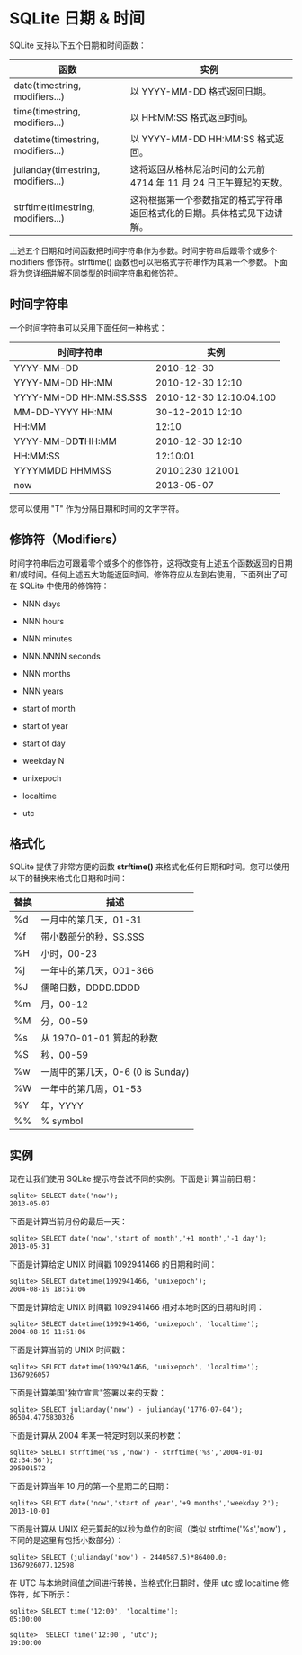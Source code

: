 
# SQLite 日期 & 时间

SQLite 支持以下五个日期和时间函数：

| 函数 | 实例 |
| --- | --- |
| date(timestring, modifiers...) | 以 YYYY-MM-DD 格式返回日期。 |
| time(timestring, modifiers...) | 以 HH:MM:SS 格式返回时间。 |
| datetime(timestring, modifiers...) | 以 YYYY-MM-DD HH:MM:SS 格式返回。 |
| julianday(timestring, modifiers...) | 这将返回从格林尼治时间的公元前 4714 年 11 月 24 日正午算起的天数。 |
| strftime(timestring, modifiers...) | 这将根据第一个参数指定的格式字符串返回格式化的日期。具体格式见下边讲解。 |

上述五个日期和时间函数把时间字符串作为参数。时间字符串后跟零个或多个 modifiers 修饰符。strftime() 函数也可以把格式字符串作为其第一个参数。下面将为您详细讲解不同类型的时间字符串和修饰符。

## 时间字符串

一个时间字符串可以采用下面任何一种格式：

| 时间字符串 | 实例 |
| --- | --- |
| YYYY-MM-DD | 2010-12-30 |
| YYYY-MM-DD HH:MM | 2010-12-30 12:10 |
| YYYY-MM-DD HH:MM:SS.SSS | 2010-12-30 12:10:04.100 |
| MM-DD-YYYY HH:MM | 30-12-2010 12:10 |
| HH:MM | 12:10 |
| YYYY-MM-DD**T**HH:MM | 2010-12-30 12:10 |
| HH:MM:SS | 12:10:01 |
| YYYYMMDD HHMMSS | 20101230 121001 |
| now | 2013-05-07 |

您可以使用 "T" 作为分隔日期和时间的文字字符。

## 修饰符（Modifiers）

时间字符串后边可跟着零个或多个的修饰符，这将改变有上述五个函数返回的日期和/或时间。任何上述五大功能返回时间。修饰符应从左到右使用，下面列出了可在 SQLite 中使用的修饰符：

*   NNN days

*   NNN hours

*   NNN minutes

*   NNN.NNNN seconds

*   NNN months

*   NNN years

*   start of month

*   start of year

*   start of day

*   weekday N

*   unixepoch

*   localtime

*   utc

## 格式化

SQLite 提供了非常方便的函数 **strftime()** 来格式化任何日期和时间。您可以使用以下的替换来格式化日期和时间：

| 替换 | 描述 |
| --- | --- |
| %d | 一月中的第几天，01-31 |
| %f | 带小数部分的秒，SS.SSS |
| %H | 小时，00-23 |
| %j | 一年中的第几天，001-366 |
| %J | 儒略日数，DDDD.DDDD |
| %m | 月，00-12 |
| %M | 分，00-59 |
| %s | 从 1970-01-01 算起的秒数 |
| %S | 秒，00-59 |
| %w | 一周中的第几天，0-6 (0 is Sunday) |
| %W | 一年中的第几周，01-53 |
| %Y | 年，YYYY |
| %% | % symbol |

## 实例

现在让我们使用 SQLite 提示符尝试不同的实例。下面是计算当前日期：

```
sqlite> SELECT date('now');
2013-05-07

```

下面是计算当前月份的最后一天：

```
sqlite> SELECT date('now','start of month','+1 month','-1 day');
2013-05-31

```

下面是计算给定 UNIX 时间戳 1092941466 的日期和时间：

```
sqlite> SELECT datetime(1092941466, 'unixepoch');
2004-08-19 18:51:06

```

下面是计算给定 UNIX 时间戳 1092941466 相对本地时区的日期和时间：

```
sqlite> SELECT datetime(1092941466, 'unixepoch', 'localtime');
2004-08-19 11:51:06

```

下面是计算当前的 UNIX 时间戳：

```
sqlite> SELECT datetime(1092941466, 'unixepoch', 'localtime');
1367926057

```

下面是计算美国"独立宣言"签署以来的天数：

```
sqlite> SELECT julianday('now') - julianday('1776-07-04');
86504.4775830326

```

下面是计算从 2004 年某一特定时刻以来的秒数：

```
sqlite> SELECT strftime('%s','now') - strftime('%s','2004-01-01 02:34:56');
295001572

```

下面是计算当年 10 月的第一个星期二的日期：

```
sqlite> SELECT date('now','start of year','+9 months','weekday 2');
2013-10-01

```

下面是计算从 UNIX 纪元算起的以秒为单位的时间（类似 strftime('%s','now') ，不同的是这里有包括小数部分）：

```
sqlite> SELECT (julianday('now') - 2440587.5)*86400.0;
1367926077.12598

```

在 UTC 与本地时间值之间进行转换，当格式化日期时，使用 utc 或 localtime 修饰符，如下所示：

```
sqlite> SELECT time('12:00', 'localtime');
05:00:00

```

```
sqlite>  SELECT time('12:00', 'utc');
19:00:00

```


